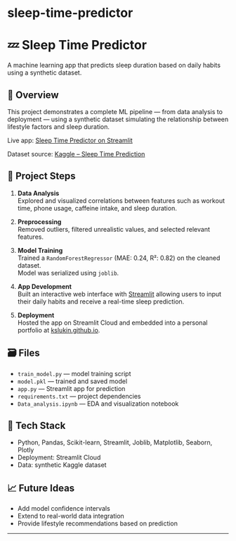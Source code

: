 # sleep-time-predictor

# 💤 Sleep Time Predictor

A machine learning app that predicts sleep duration based on daily habits using a synthetic dataset.

## 📌 Overview

This project demonstrates a complete ML pipeline — from data analysis to deployment — using a synthetic dataset simulating the relationship between lifestyle factors and sleep duration.

Live app: [Sleep Time Predictor on Streamlit](https://sleep-time-predictor-shcrdtk9wjtmlqryxecfgn.streamlit.app)

Dataset source: [Kaggle – Sleep Time Prediction](https://www.kaggle.com/datasets/govindaramsriram/sleep-time-prediction)

## 🧠 Project Steps

1. **Data Analysis**  
   Explored and visualized correlations between features such as workout time, phone usage, caffeine intake, and sleep duration.

2. **Preprocessing**  
   Removed outliers, filtered unrealistic values, and selected relevant features.

3. **Model Training**  
   Trained a `RandomForestRegressor` (MAE: 0.24, R²: 0.82) on the cleaned dataset.  
   Model was serialized using `joblib`.

4. **App Development**  
   Built an interactive web interface with [Streamlit](https://streamlit.io) allowing users to input their daily habits and receive a real-time sleep prediction.

5. **Deployment**  
   Hosted the app on Streamlit Cloud and embedded into a personal portfolio at [kslukin.github.io](https://kslukin.github.io).

## 🗃 Files

- `train_model.py` — model training script  
- `model.pkl` — trained and saved model  
- `app.py` — Streamlit app for prediction  
- `requirements.txt` — project dependencies  
- `Data_analysis.ipynb` — EDA and visualization notebook

## 🧪 Tech Stack

- Python, Pandas, Scikit-learn, Streamlit, Joblib, Matplotlib, Seaborn, Plotly  
- Deployment: Streamlit Cloud  
- Data: synthetic Kaggle dataset

## 📈 Future Ideas

- Add model confidence intervals  
- Extend to real-world data integration  
- Provide lifestyle recommendations based on prediction

---

